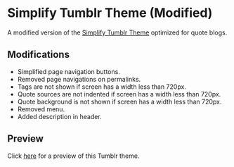 # Simplify Tumblr Theme (Modified)

A modified version of the [Simplify Tumblr Theme](https://www.tumblr.com/theme/38176) optimized for quote blogs.

## Modifications

* Simplified page navigation buttons.
* Removed page navigations on permalinks.
* Tags are not shown if screen has a width less than 720px. 
* Quote sources are not indented if screen has a width less than 720px.
* Quote background is not shown if screen has a width less than 720px.
* Removed menu.
* Added description in header.

## Preview

Click [here](https://rgaquino.tumblr.com) for a preview of this Tumblr theme.